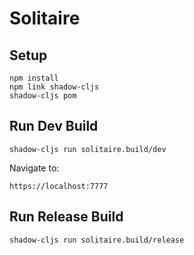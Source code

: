 # Solitaire

## Setup

    npm install
    npm link shadow-cljs
    shadow-cljs pom

## Run Dev Build

    shadow-cljs run solitaire.build/dev

Navigate to:

    https://localhost:7777

## Run Release Build

    shadow-cljs run solitaire.build/release
